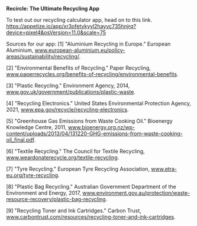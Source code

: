 **Recircle: The Ultimate Recycling App**

To test out our recycling calculator app, head on to this link. 
https://appetize.io/app/xr3ofetvkyyl2hayvc735hnjrq?device=pixel4&osVersion=11.0&scale=75




Sources for our app:
[1] "Aluminium Recycling in Europe." European Aluminium, www.european-aluminium.eu/policy-areas/sustainability/recycling/.

[2] "Environmental Benefits of Recycling." Paper Recycling, www.paperrecycles.org/benefits-of-recycling/environmental-benefits.

[3] "Plastic Recycling." Environment Agency, 2014, www.gov.uk/government/publications/plastic-waste.

[4] "Recycling Electronics." United States Environmental Protection Agency, 2021, www.epa.gov/recycle/recycling-electronics.

[5] "Greenhouse Gas Emissions from Waste Cooking Oil." Bioenergy Knowledge Centre, 2011, www.bioenergy.org.nz/wp-content/uploads/2013/04/131220-GHG-emissions-from-waste-cooking-oil_final.pdf.

[6] "Textile Recycling." The Council for Textile Recycling, www.weardonaterecycle.org/textile-recycling.

[7] "Tyre Recycling." European Tyre Recycling Association, www.etra-eu.org/tyre-recycling.

[8] "Plastic Bag Recycling." Australian Government Department of the Environment and Energy, 2017, www.environment.gov.au/protection/waste-resource-recovery/plastic-bag-recycling.

[9] "Recycling Toner and Ink Cartridges." Carbon Trust, www.carbontrust.com/resources/recycling-toner-and-ink-cartridges.
